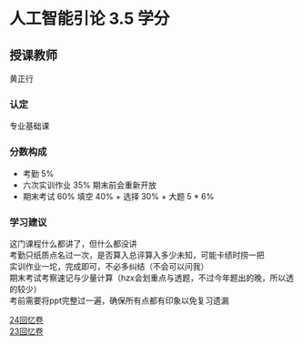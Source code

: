 # 人工智能引论  3.5 学分
## 授课教师
黄正行

### 认定
专业基础课

### 分数构成
- 考勤 5%
- 六次实训作业 35%
  期末前会重新开放
- 期末考试 60%
  填空 40% + 选择 30% + 大题 5 * 6%

### 学习建议
这门课程什么都讲了，但什么都没讲  
考勤只纸质点名过一次，是否算入总评算入多少未知，可能卡绩时捞一把  
实训作业一坨，完成即可，不必多纠结（不会可以问我）  
期末考试考察速记与少量计算（hzx会划重点与透题，不过今年题出的晚，所以透的较少）  
考前需要将ppt完整过一遍，确保所有点都有印象以免复习遗漏  

[24回忆卷](https://www.cc98.org/topic/6090308)  
[23回忆卷](https://www.cc98.org/topic/5797263)
